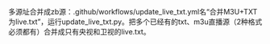 多源址合并成zb源：.github/workflows/update_live_txt.yml名“合并M3U+TXT为live.txt”，运行update_live_txt.py。把多个已经有的txt、m3u直播源（2种格式必须都有）合并成只有央视和卫视的live.txt。
